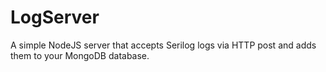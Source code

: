 # LogServer
A simple NodeJS server that accepts Serilog logs via HTTP post and adds them to your MongoDB database.
